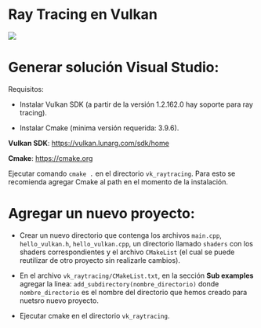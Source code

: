 # Ray Tracing en Vulkan

<img align="center" src="https://github.com/GPSnoopy/RayTracingInVulkan/blob/master/gallery/LucySettings.jpg">

# Generar solución Visual Studio:
Requisitos:

* Instalar Vulkan SDK (a partir de la versión 1.2.162.0 hay soporte para ray tracing).

* Instalar Cmake (minima versión requerida: 3.9.6).

**Vulkan SDK**: https://vulkan.lunarg.com/sdk/home

**Cmake**: https://cmake.org

Ejecutar comando `cmake .` en el directorio `vk_raytracing`. Para esto se recomienda agregar Cmake al path en el momento de la instalación.

# Agregar un nuevo proyecto: 

* Crear un nuevo directorio que contenga los archivos `main.cpp`, `hello_vulkan.h`, `hello_vulkan.cpp`, un directorio llamado `shaders`
con los shaders correspondientes y el archivo `CMakeList` (el cual se puede reutilizar de otro proyecto sin realizarle cambios). 

* En el archivo `vk_raytracing/CMakeList.txt`, en la sección **Sub examples** agregar la linea:
`add_subdirectory(nombre_directorio)` donde `nombre_directorio` es el nombre del directorio que hemos creado para nuetsro nuevo proyecto.

* Ejecutar cmake en el directorio `vk_raytracing`.

